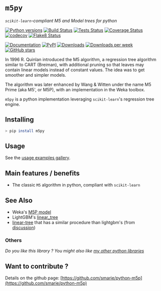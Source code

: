 # `m5py`

*`scikit-learn`-compliant M5 and Model trees for python*

[![Python versions](https://img.shields.io/pypi/pyversions/m5py.svg)](https://pypi.python.org/pypi/m5py/) [![Build Status](https://github.com/smarie/python-m5p/actions/workflows/base.yml/badge.svg)](https://github.com/smarie/python-m5p/actions/workflows/base.yml) [![Tests Status](./reports/junit/junit-badge.svg?dummy=8484744)](./reports/junit/report.html) [![Coverage Status](./reports/coverage/coverage-badge.svg?dummy=8484744)](./reports/coverage/index.html) [![codecov](https://codecov.io/gh/smarie/python-m5p/branch/main/graph/badge.svg)](https://codecov.io/gh/smarie/python-m5p) [![Flake8 Status](./reports/flake8/flake8-badge.svg?dummy=8484744)](./reports/flake8/index.html)

[![Documentation](https://img.shields.io/badge/doc-latest-blue.svg)](https://smarie.github.io/python-m5p/) [![PyPI](https://img.shields.io/pypi/v/m5py.svg)](https://pypi.python.org/pypi/m5py/) [![Downloads](https://pepy.tech/badge/m5py)](https://pepy.tech/project/m5py) [![Downloads per week](https://pepy.tech/badge/m5py/week)](https://pepy.tech/project/m5py) [![GitHub stars](https://img.shields.io/github/stars/smarie/python-m5p.svg)](https://github.com/smarie/python-m5p/stargazers)

In 1996 R. Quinlan introduced the M5 algorithm, a regression tree algorithm similar to CART (Breiman), with additional pruning so that leaves may contain linear models instead of constant values. The idea was to get smoother and simpler models.

The algorithm was later enhanced by Wang & Witten under the name M5 Prime (aka M5', or M5P), with an implementation in the Weka toolbox.

`m5py` is a python implementation leveraging `scikit-learn`'s regression tree engine.


## Installing

```bash
> pip install m5py
```

## Usage

See the [usage examples gallery](./generated/gallery).

## Main features / benefits

 * The classic `M5` algorithm in python, compliant with `scikit-learn`

## See Also

 * Weka's [M5P model](https://weka.sourceforge.io/doc.dev/weka/classifiers/trees/M5P.html)
 * LightGBM's [linear_tree](https://lightgbm.readthedocs.io/en/latest/Parameters.html#linear_tree)
 * [linear-tree](https://github.com/cerlymarco/linear-tree) that has a similar procedure than lightgbm's (from
   [discussion](https://github.com/scikit-learn/scikit-learn/issues/13106#issuecomment-808730062))

### Others

*Do you like this library ? You might also like [my other python libraries](https://github.com/smarie/OVERVIEW#python)* 

## Want to contribute ?

Details on the github page: [https://github.com/smarie/python-m5p](https://github.com/smarie/python-m5p)
